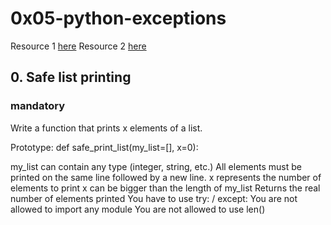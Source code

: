 # 0x05-python-exceptions


Resource 1 [here](https://docs.python.org/3/tutorial/errors.html)
Resource 2 [here](https://www.youtube.com/watch?v=7vbgD-3s-w4)

## 0. Safe list printing
### mandatory

Write a function that prints x elements of a list.

Prototype: def safe_print_list(my_list=[], x=0):

my_list can contain any type (integer, string, etc.)
All elements must be printed on the same line followed by a new line.
x represents the number of elements to print
x can be bigger than the length of my_list
Returns the real number of elements printed
You have to use try: / except:
You are not allowed to import any module
You are not allowed to use len()
